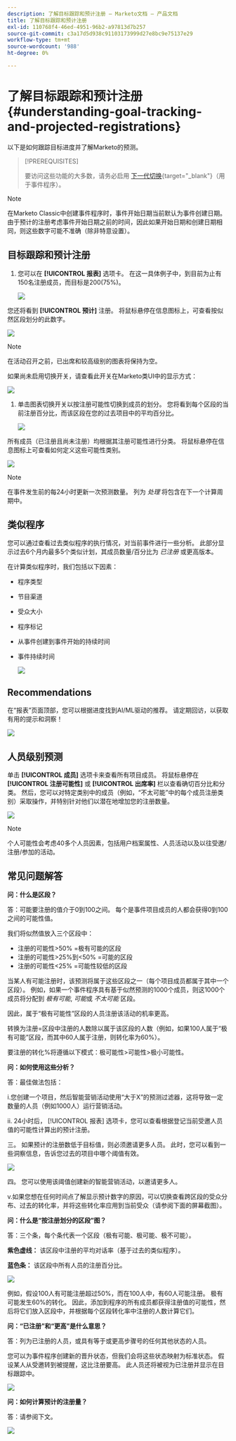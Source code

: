 ```yaml
---
description: 了解目标跟踪和预计注册 — Marketo文档 — 产品文档
title: 了解目标跟踪和预计注册
exl-id: 110768f4-46ed-4951-96b2-a97813d7b257
source-git-commit: c3a17d5d938c91103173999d27e8bc9e75137e29
workflow-type: tm+mt
source-wordcount: '988'
ht-degree: 0%

---
```


# 了解目标跟踪和预计注册 {#understanding-goal-tracking-and-projected-registrations}

以下是如何跟踪目标进度并了解Marketo的预测。

>[!PREREQUISITES]
>
>要访问这些功能的大多数，请务必启用 [下一代切换](/help/marketo/product-docs/marketo-engage-next-generation-experience/toggle-switch.md){target=&quot;_blank&quot;}（用于事件程序）。

>[!NOTE]
>
>在Marketo Classic中创建事件程序时，事件开始日期当前默认为事件创建日期。 由于预计的注册考虑事件开始日期之前的时间，因此如果开始日期和创建日期相同，则这些数字可能不准确（除非特意设置）。

## 目标跟踪和预计注册

1. 您可以在 **[!UICONTROL 报表]** 选项卡。 在这一具体例子中，到目前为止有150名注册成员，而目标是200(75%)。

   ![](assets/understanding-goal-tracking-and-projected-registrations-1.png)

您还将看到 **[!UICONTROL 预计]** 注册。 将鼠标悬停在信息图标上，可查看按似然区段划分的此数字。

![](assets/understanding-goal-tracking-and-projected-registrations-2.png)

>[!NOTE]
>
>在活动召开之前，已出席和较高级别的图表将保持为空。

如果尚未启用切换开关，请查看此开关在Marketo类UI中的显示方式：

![](assets/understanding-goal-tracking-and-projected-registrations-3.png)

1. 单击图表切换开关以按注册可能性切换到成员的划分。 您将看到每个区段的当前注册百分比，而该区段在您的过去项目中的平均百分比。

   ![](assets/understanding-goal-tracking-and-projected-registrations-4.png)

所有成员（已注册且尚未注册）均根据其注册可能性进行分类。 将鼠标悬停在信息图标上可查看如何定义这些可能性类别。

![](assets/understanding-goal-tracking-and-projected-registrations-5.png)

>[!NOTE]
>
>在事件发生前的每24小时更新一次预测数量。 列为 _处理_ 将包含在下一个计算周期中。

## 类似程序

您可以通过查看过去类似程序的执行情况，对当前事件进行一些分析。 此部分显示过去6个月内最多5个类似计划，其成员数量/百分比为 _已注册_ 或更高版本。

在计算类似程序时，我们包括以下因素：

* 程序类型
* 节目渠道
* 受众大小
* 程序标记
* 从事件创建到事件开始的持续时间
* 事件持续时间

   ![](assets/understanding-goal-tracking-and-projected-registrations-6.png)

## Recommendations

在“报表”页面顶部，您可以根据进度找到AI/ML驱动的推荐。 请定期回访，以获取有用的提示和洞察！

![](assets/understanding-goal-tracking-and-projected-registrations-7.png)

## 人员级别预测

单击 **[!UICONTROL 成员]** 选项卡来查看所有项目成员。 将鼠标悬停在 **[!UICONTROL 注册可能性]** 或 **[!UICONTROL 出席率]** 栏以查看确切百分比和分类。 然后，您可以对特定类别中的成员（例如，“不太可能”中的每个成员注册类别）采取操作，并特别针对他们以潜在地增加您的注册数量。

![](assets/understanding-goal-tracking-and-projected-registrations-8.png)

>[!NOTE]
>
>个人可能性会考虑40多个人员因素，包括用户档案属性、人员活动以及以往受邀/注册/参加的活动。

## 常见问题解答

**问：什么是区段？**

答：可能要注册的值介于0到100之间。 每个是事件项目成员的人都会获得0到100之间的可能性值。

我们将似然值放入三个区段中：

* 注册的可能性>50% =极有可能的区段
* 注册的可能性>25%到&lt;50% =可能的区段
* 注册的可能性&lt;25% =可能性较低的区段

当某人有可能注册时，该预测将属于这些区段之一（每个项目成员都属于其中一个区段）。 例如，如果一个事件程序具有基于似然预测的1000个成员，则这1000个成员将分配到 _极有可能_, _可能_&#x200B;或 _不太可能_ 区段。

因此，属于“极有可能性”区段的人员注册该活动的机率更高。

转换为注册=区段中注册的人数除以属于该区段的人数（例如，如果100人属于“极有可能”区段，而其中60人属于注册，则转化率为60%）。

要注册的转化%将遵循以下模式：极可能性>可能性>极小可能性。

**问：如何使用这些分析？**

答：最佳做法包括：

i.您创建一个项目，然后智能营销活动使用“大于X”的预测过滤器，这将导致一定数量的人员（例如1000人）运行营销活动。

ii. 24小时后， [!UICONTROL 报表] 选项卡，您可以查看根据登记当前受邀人员值的可能性计算出的预计注册。

三。 如果预计的注册数低于目标值，则必须邀请更多人员。 此时，您可以看到一些洞察信息，告诉您过去的项目中哪个阈值有效。

![](assets/understanding-goal-tracking-and-projected-registrations-9.png)

四。 您可以使用该阈值创建新的智能营销活动，以邀请更多人。

v.如果您想在任何时间点了解显示预计数字的原因，可以切换查看跨区段的受众分布、过去的转化率，并将这些转化率应用到当前受众（请参阅下面的屏幕截图）。

**问：什么是“按注册划分的区段”图？**

答：三个条，每个条代表一个区段（极有可能、极可能、极不可能）。

**紫色虚线：** 该区段中注册的平均对话率（基于过去的类似程序）。

**蓝色条：** 该区段中所有人员的注册百分比。

![](assets/understanding-goal-tracking-and-projected-registrations-10.png)

例如，假设100人有可能注册超过50%，而在100人中，有60人可能注册。 极有可能发生60%的转化。 因此，添加到程序的所有成员都获得注册值的可能性，然后将它们放入区段中，并根据每个区段转化率中注册的人数计算它们。

**问：“已注册”和“更高”是什么意思？**

答：列为已注册的人员，或具有等于或更高步骤号的任何其他状态的人员。

您可以为事件程序创建新的晋升状态，但我们会将这些状态映射为标准状态。 假设某人从受邀转到被提醒，这比注册要高。 此人员还将被视为已注册并显示在目标跟踪中。

![](assets/understanding-goal-tracking-and-projected-registrations-11.png)

**问：如何计算预计的注册量？**

答：请参阅下文。

![](assets/understanding-goal-tracking-and-projected-registrations-12.png)
